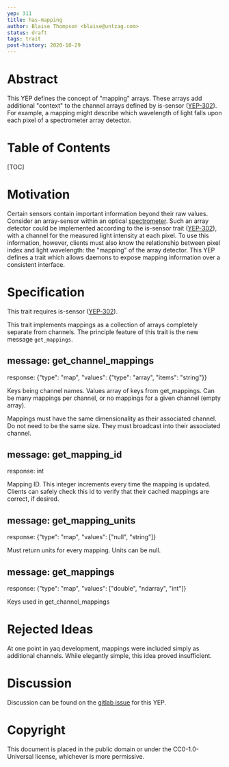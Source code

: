 ```yaml
---
yep: 311
title: has-mapping
author: Blaise Thompson <blaise@untzag.com>
status: draft
tags: trait
post-history: 2020-10-29
---
```


# Abstract

This YEP defines the concept of "mapping" arrays.
These arrays add additional "context" to the channel arrays defined by is-sensor ([YEP-302](https://yeps.yaq.fyi/302/)).
For example, a mapping might describe which wavelength of light falls upon each pixel of a spectrometer array detector.

# Table of Contents

[TOC]

# Motivation

Certain sensors contain important information beyond their raw values.
Consider an array-sensor within an optical [spectrometer](https://en.wikipedia.org/wiki/Spectrometer).
Such an array detector could be implemented according to the is-sensor trait ([YEP-302](https://yeps.yaq.fyi/302/)), with a channel for the measured light intensity at each pixel.
To use this information, however, clients must also know the relationship between pixel index and light wavelength: the "mapping" of the array detector.
This YEP defines a trait which allows daemons to expose mapping information over a consistent interface.

# Specification

This trait requires is-sensor ([YEP-302](https://yeps.yaq.fyi/302/)).

This trait implements mappings as a collection of arrays completely separate from channels.
The principle feature of this trait is the new message `get_mappings`.

## message: get_channel_mappings

response: {"type": "map", "values": {"type": "array", "items": "string"}}

Keys being channel names.
Values array of keys from get_mappings.
Can be many mappings per channel, or no mappings for a given channel (empty array).

Mappings must have the same dimensionality as their associated channel.
Do not need to be the same size.
They must broadcast into their associated channel.

## message: get_mapping_id

response: int

Mapping ID.
This integer increments every time the mapping is updated.
Clients can safely check this id to verify that their cached mappings are correct, if desired.

## message: get_mapping_units

response: {"type": "map", "values": ["null", "string"]}

Must return units for every mapping.
Units can be null.

## message: get_mappings

response: {"type": "map", "values": ["double", "ndarray", "int"]}

Keys used in get_channel_mappings

# Rejected Ideas

At one point in yaq development, mappings were included simply as additional channels.
While elegantly simple, this idea proved insufficient.

# Discussion

Discussion can be found on the [gitlab issue](https://gitlab.com/yaq/yeps/-/issues/25) for this YEP.

# Copyright

This document is placed in the public domain or under the CC0-1.0-Universal license, whichever is more permissive.
